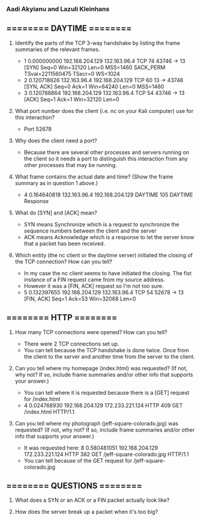 ### Aadi Akyianu and Lazuli Kleinhans

## ======== DAYTIME ========



1. Identify the parts of the TCP 3-way handshake by listing the frame summaries of the relevant frames.
    * 1	0.000000000	192.168.204.129	132.163.96.4	TCP	74	43746 → 13 [SYN] Seq=0 Win=32120 Len=0 MSS=1460 SACK\_PERM TSval=2211560475 TSecr=0 WS=1024
    * 2	0.120718826	132.163.96.4	192.168.204.129	TCP	60	13 → 43746 [SYN, ACK] Seq=0 Ack=1 Win=64240 Len=0 MSS=1460
    * 3	0.120788864	192.168.204.129	132.163.96.4	TCP	54	43746 → 13 [ACK] Seq=1 Ack=1 Win=32120 Len=0

2. What port number does the client (i.e. nc on your Kali computer) use for this interaction? 
    * Port 52678 

3. Why does the client need a port?
    * Because there are several other processes and servers running on the client so it needs a port to distinguish this interaction from any other processes that may be running.

4. What frame contains the actual date and time? (Show the frame summary as in question 1 above.)
    * 4	0.164640818	132.163.96.4	192.168.204.129	DAYTIME	105	DAYTIME Response

5. What do [SYN] and [ACK] mean?
    * SYN means Synchronize which is a request to synchronize the sequence numbers between the client and the server
    * ACK means Acknowledge which is a response to let the server know that a packet has been received.

6. Which entity (the nc client or the daytime server) initiated the closing of the TCP connection? How can you tell?
    * In my case the nc client seems to have initiated the closing. The fist instance of a FIN request came from my source address.
    * However it was a [FIN, ACK] request so I'm not too sure.
    * 5	0.132397655	192.168.204.129	132.163.96.4	TCP	54	52678 → 13 [FIN, ACK] Seq=1 Ack=53 Win=32068 Len=0


## ======== HTTP ========


1. How many TCP connections were opened? How can you tell?
    * There were 2 TCP connections set up.
    * You can tell because the TCP handshake is done twice. Once from the client to the server and another time from the server to the client.

2. Can you tell where my homepage (index.html) was requested? (If not, why not? If so, include frame summaries and/or other info that supports your answer.)
    * You can tell where it is requested because there is a [GET] request for /index.html
    * 4	0.024768930	192.168.204.129	172.233.221.124	HTTP	409	GET /index.html HTTP/1.1 

3. Can you tell where my photograph (jeff-square-colorado.jpg) was requested? (If not, why not? If so, include frame summaries and/or other info that supports your answer.)
    * It was requested here:
    8	0.580481051	192.168.204.129	172.233.221.124	HTTP	382	GET /jeff-square-colorado.jpg HTTP/1.1 
    * You can tell because of the GET request for /jeff-square-colorado.jpg

## ======== QUESTIONS ========

1. What does a SYN or an ACK or a FIN packet actually look like?

2. How does the server break up a packet when it's too big?
